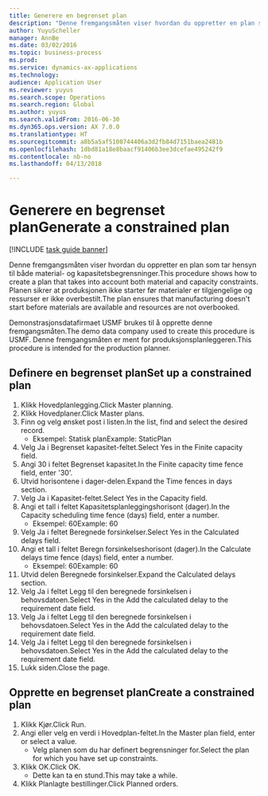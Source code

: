 ```yaml
--- 
title: Generere en begrenset plan
description: "Denne fremgangsmåten viser hvordan du oppretter en plan som tar hensyn til både material- og kapasitetsbegrensninger."
author: YuyuScheller
manager: AnnBe
ms.date: 03/02/2016
ms.topic: business-process
ms.prod: 
ms.service: dynamics-ax-applications
ms.technology: 
audience: Application User
ms.reviewer: yuyus
ms.search.scope: Operations
ms.search.region: Global
ms.author: yuyus
ms.search.validFrom: 2016-06-30
ms.dyn365.ops.version: AX 7.0.0
ms.translationtype: HT
ms.sourcegitcommit: a8b5a5af5108744406a3d2fb84d7151baea2481b
ms.openlocfilehash: 1dbd81a18e8baacf91406b3ee3dcefae495242f9
ms.contentlocale: nb-no
ms.lasthandoff: 04/13/2018

---
```

# <a name="generate-a-constrained-plan"></a><span data-ttu-id="5fea9-103">Generere en begrenset plan</span><span class="sxs-lookup"><span data-stu-id="5fea9-103">Generate a constrained plan</span></span>

[!INCLUDE [task guide banner](../../includes/task-guide-banner.md)]

<span data-ttu-id="5fea9-104">Denne fremgangsmåten viser hvordan du oppretter en plan som tar hensyn til både material- og kapasitetsbegrensninger.</span><span class="sxs-lookup"><span data-stu-id="5fea9-104">This procedure shows how to create a plan that takes into account both material and capacity constraints.</span></span> <span data-ttu-id="5fea9-105">Planen sikrer at produksjonen ikke starter før materialer er tilgjengelige og ressurser er ikke overbestilt.</span><span class="sxs-lookup"><span data-stu-id="5fea9-105">The plan ensures that manufacturing doesn't start before materials are available and resources are not overbooked.</span></span> 

<span data-ttu-id="5fea9-106">Demonstrasjonsdatafirmaet USMF brukes til å opprette denne fremgangsmåten.</span><span class="sxs-lookup"><span data-stu-id="5fea9-106">The demo data company used to create this procedure is USMF.</span></span> <span data-ttu-id="5fea9-107">Denne fremgangsmåten er ment for produksjonsplanleggeren.</span><span class="sxs-lookup"><span data-stu-id="5fea9-107">This procedure is intended for the production planner.</span></span>


## <a name="set-up-a-constrained-plan"></a><span data-ttu-id="5fea9-108">Definere en begrenset plan</span><span class="sxs-lookup"><span data-stu-id="5fea9-108">Set up a constrained plan</span></span>
1. <span data-ttu-id="5fea9-109">Klikk Hovedplanlegging.</span><span class="sxs-lookup"><span data-stu-id="5fea9-109">Click Master planning.</span></span>
2. <span data-ttu-id="5fea9-110">Klikk Hovedplaner.</span><span class="sxs-lookup"><span data-stu-id="5fea9-110">Click Master plans.</span></span>
3. <span data-ttu-id="5fea9-111">Finn og velg ønsket post i listen.</span><span class="sxs-lookup"><span data-stu-id="5fea9-111">In the list, find and select the desired record.</span></span>
    * <span data-ttu-id="5fea9-112">Eksempel: Statisk plan</span><span class="sxs-lookup"><span data-stu-id="5fea9-112">Example: StaticPlan</span></span>  
4. <span data-ttu-id="5fea9-113">Velg Ja i Begrenset kapasitet-feltet.</span><span class="sxs-lookup"><span data-stu-id="5fea9-113">Select Yes in the Finite capacity field.</span></span>
5. <span data-ttu-id="5fea9-114">Angi 30 i feltet Begrenset kapasitet.</span><span class="sxs-lookup"><span data-stu-id="5fea9-114">In the Finite capacity time fence field, enter '30'.</span></span>
6. <span data-ttu-id="5fea9-115">Utvid horisontene i dager-delen.</span><span class="sxs-lookup"><span data-stu-id="5fea9-115">Expand the Time fences in days section.</span></span>
7. <span data-ttu-id="5fea9-116">Velg Ja i Kapasitet-feltet.</span><span class="sxs-lookup"><span data-stu-id="5fea9-116">Select Yes in the Capacity field.</span></span>
8. <span data-ttu-id="5fea9-117">Angi et tall i feltet Kapasitetsplanleggingshorisont (dager).</span><span class="sxs-lookup"><span data-stu-id="5fea9-117">In the Capacity scheduling time fence (days) field, enter a number.</span></span>
    * <span data-ttu-id="5fea9-118">Eksempel: 60</span><span class="sxs-lookup"><span data-stu-id="5fea9-118">Example: 60</span></span>  
9. <span data-ttu-id="5fea9-119">Velg Ja i feltet Beregnede forsinkelser.</span><span class="sxs-lookup"><span data-stu-id="5fea9-119">Select Yes in the Calculated delays field.</span></span>
10. <span data-ttu-id="5fea9-120">Angi et tall i feltet Beregn forsinkelseshorisont (dager).</span><span class="sxs-lookup"><span data-stu-id="5fea9-120">In the Calculate delays time fence (days) field, enter a number.</span></span>
    * <span data-ttu-id="5fea9-121">Eksempel: 60</span><span class="sxs-lookup"><span data-stu-id="5fea9-121">Example: 60</span></span>  
11. <span data-ttu-id="5fea9-122">Utvid delen Beregnede forsinkelser.</span><span class="sxs-lookup"><span data-stu-id="5fea9-122">Expand the Calculated delays section.</span></span>
12. <span data-ttu-id="5fea9-123">Velg Ja i feltet Legg til den beregnede forsinkelsen i behovsdatoen.</span><span class="sxs-lookup"><span data-stu-id="5fea9-123">Select Yes in the Add the calculated delay to the requirement date field.</span></span>
13. <span data-ttu-id="5fea9-124">Velg Ja i feltet Legg til den beregnede forsinkelsen i behovsdatoen.</span><span class="sxs-lookup"><span data-stu-id="5fea9-124">Select Yes in the Add the calculated delay to the requirement date field.</span></span>
14. <span data-ttu-id="5fea9-125">Velg Ja i feltet Legg til den beregnede forsinkelsen i behovsdatoen.</span><span class="sxs-lookup"><span data-stu-id="5fea9-125">Select Yes in the Add the calculated delay to the requirement date field.</span></span>
15. <span data-ttu-id="5fea9-126">Lukk siden.</span><span class="sxs-lookup"><span data-stu-id="5fea9-126">Close the page.</span></span>

## <a name="create-a-constrained-plan"></a><span data-ttu-id="5fea9-127">Opprette en begrenset plan</span><span class="sxs-lookup"><span data-stu-id="5fea9-127">Create a constrained plan</span></span>
1. <span data-ttu-id="5fea9-128">Klikk Kjør.</span><span class="sxs-lookup"><span data-stu-id="5fea9-128">Click Run.</span></span>
2. <span data-ttu-id="5fea9-129">Angi eller velg en verdi i Hovedplan-feltet.</span><span class="sxs-lookup"><span data-stu-id="5fea9-129">In the Master plan field, enter or select a value.</span></span>
    * <span data-ttu-id="5fea9-130">Velg planen som du har definert begrensninger for.</span><span class="sxs-lookup"><span data-stu-id="5fea9-130">Select the plan for which you have set up constraints.</span></span>  
3. <span data-ttu-id="5fea9-131">Klikk OK.</span><span class="sxs-lookup"><span data-stu-id="5fea9-131">Click OK.</span></span>
    * <span data-ttu-id="5fea9-132">Dette kan ta en stund.</span><span class="sxs-lookup"><span data-stu-id="5fea9-132">This may take a while.</span></span>  
4. <span data-ttu-id="5fea9-133">Klikk Planlagte bestillinger.</span><span class="sxs-lookup"><span data-stu-id="5fea9-133">Click Planned orders.</span></span>


